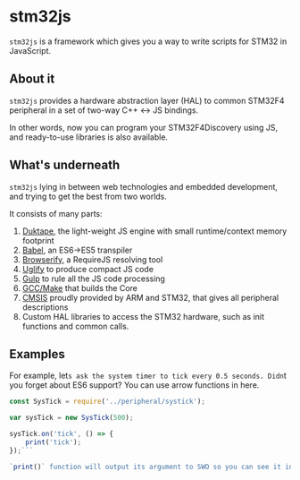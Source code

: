 # stm32js

`stm32js` is a framework which gives you a way to write scripts for STM32 in JavaScript.

## About it

`stm32js` provides a hardware abstraction layer (HAL) to common STM32F4 peripheral in a set of two-way C++ ↔ JS bindings.

In other words, now you can program your STM32F4Discovery using JS, and ready-to-use libraries is also available.

## What's underneath

`stm32js` lying in between web technologies and embedded development, and trying to get the best from two worlds.

It consists of many parts:

1. [Duktape](https://github.com/svaarala/duktape), the light-weight JS engine with small runtime/context memory footprint
2. [Babel](https://github.com/babel/babel), an ES6->ES5 transpiler
3. [Browserify](https://github.com/substack/node-browserify), a RequireJS resolving tool
4. [Uglify](https://github.com/terinjokes/gulp-uglify) to produce compact JS code
5. [Gulp](https://github.com/gulpjs/gulp) to rule all the JS code processing
6. [GCC/Make](https://launchpad.net/gcc-arm-embedded) that builds the Core
7. [CMSIS](http://www.arm.com/products/processors/cortex-m/cortex-microcontroller-software-interface-standard.php) proudly provided by ARM and STM32, that gives all peripheral descriptions
8. Custom HAL libraries to access the STM32 hardware, such as init functions and common calls.

## Examples

For example, let`s ask the system timer to tick every 0.5 seconds. Didn`t you forget about ES6 support? You can use arrow functions in here.
```javascript
const SysTick = require('../peripheral/systick');

var sysTick = new SysTick(500);

sysTick.on('tick', () => {
	print('tick');
});```

`print()` function will output its argument to SWO so you can see it in "Terminal I/O" window in IAR or appropriate tool in other IDE or ST-Link Utility.